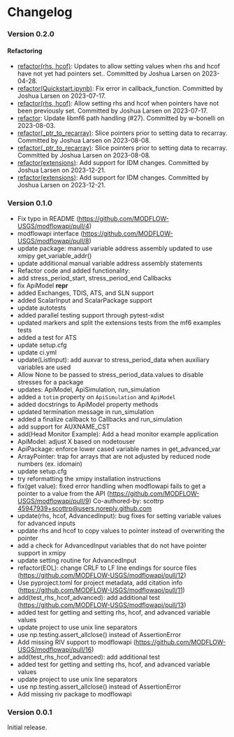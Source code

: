 # Changelog
### Version 0.2.0

#### Refactoring

* [refactor(rhs, hcof)](https://github.com/MODFLOW-USGS/modflowapi/commit/c0f681c5b7525388ead4df8c6363c1b4514d6de6): Updates to allow setting values when rhs and hcof have not yet had pointers set.. Committed by Joshua Larsen on 2023-04-28.
* [refactor(Quickstart.ipynb)](https://github.com/MODFLOW-USGS/modflowapi/commit/3b6675aa687f5af01813abfdb143c7ddd4343646): Fix error in callback_function. Committed by Joshua Larsen on 2023-07-17.
* [refactor(rhs, hcof)](https://github.com/MODFLOW-USGS/modflowapi/commit/ce4e50286d66da51c6b05f0de29c7c646344f6ce): Allow setting rhs and hcof when pointers have not been previously set. Committed by Joshua Larsen on 2023-07-17.
* [refactor](https://github.com/MODFLOW-USGS/modflowapi/commit/e693282611d5863bafeece362230a4aadd02311f): Update libmf6 path handling (#27). Committed by w-bonelli on 2023-08-03.
* [refactor(_ptr_to_recarray)](https://github.com/MODFLOW-USGS/modflowapi/commit/5a631592f2da57bf1564c263e9602c46e5a5a50c): Slice pointers prior to setting data to recarray. Committed by Joshua Larsen on 2023-08-08.
* [refactor(_ptr_to_recarray)](https://github.com/MODFLOW-USGS/modflowapi/commit/959fe31abda263a52d01262af7dc4c2a878eadb5): Slice pointers prior to setting data to recarray. Committed by Joshua Larsen on 2023-08-08.
* [refactor(extensions)](https://github.com/MODFLOW-USGS/modflowapi/commit/c97339d06e7386055e486f6354825ec15cea4638): Add support for IDM changes. Committed by Joshua Larsen on 2023-12-21.
* [refactor(extensions)](https://github.com/MODFLOW-USGS/modflowapi/commit/de0aff9c21d5d925235f306fd2b3d148c3281efa): Add support for IDM changes. Committed by Joshua Larsen on 2023-12-21.

### Version 0.1.0

* Fix typo in README (https://github.com/MODFLOW-USGS/modflowapi/pull/4)
* modflowapi interface (https://github.com/MODFLOW-USGS/modflowapi/pull/8)
* update package: manual variable address assembly updated to use xmipy get_variable_addr()
* update additional manual variable address assembly statements
* Refactor code and added functionality:
* add stress_period_start, stress_period_end Callbacks
* fix ApiModel __repr__
* added Exchanges, TDIS, ATS, and SLN support
* added ScalarInput and ScalarPackage support
* update autotests
* added parallel testing support through pytest-xdist
* updated markers and split the extensions tests from the mf6 examples tests
* added a test for ATS
* update setup.cfg
* update ci.yml
* update(ListInput): add auxvar to stress_period_data when auxiliary variables are used
* Allow None to be passed to stress_period_data.values to disable stresses for a package
* updates: ApiModel, ApiSimulation, run_simulation
* added a `totim` property on `ApiSimulation` and `ApiModel`
* added docstrings to ApiModel property methods
* updated termination message in run_simulation
* added a finalize callback to Callbacks and run_simulation
* add support for AUXNAME_CST
* add(Head Monitor Example): Add a head monitor example application
* ApiModel: adjust X based on nodetouser
* ApiPackage: enforce lower cased variable names in get_advanced_var
* ArrayPointer: trap for arrays that are not adjusted by reduced node numbers (ex. idomain)
* update setup.cfg
* try reformatting the xmipy installation instructions
* fix(get value): fixed error handling when modflowapi fails to get a pointer to a value from the API (https://github.com/MODFLOW-USGS/modflowapi/pull/9)
Co-authored-by: scottrp <45947939+scottrp@users.noreply.github.com>
* update(rhs, hcof, AdvancedInput): bug fixes for setting variable values for advanced inputs
* update rhs and hcof to copy values to pointer instead of overwriting the pointer
* add a check for AdvancedInput variables that do not have pointer support in xmipy
* update setting routine for AdvancedInput
* refactor(EOL): change CRLF to LF line endings for source files (https://github.com/MODFLOW-USGS/modflowapi/pull/12)
* Use pyproject.toml for project metadata, add citation info (https://github.com/MODFLOW-USGS/modflowapi/pull/11)
* add(test_rhs_hcof_advanced): add additional test  (https://github.com/MODFLOW-USGS/modflowapi/pull/13)
* added test for getting and setting rhs, hcof, and advanced variable values
* update project to use unix line separators
* use np.testing.assert_allclose() instead of AssertionError
* Add missing RIV support to modflowapi (https://github.com/MODFLOW-USGS/modflowapi/pull/16)
* add(test_rhs_hcof_advanced): add additional test
* added test for getting and setting rhs, hcof, and advanced variable values
* update project to use unix line separators
* use np.testing.assert_allclose() instead of AssertionError
* Add missing riv package to modflowapi

### Version 0.0.1

Initial release.
